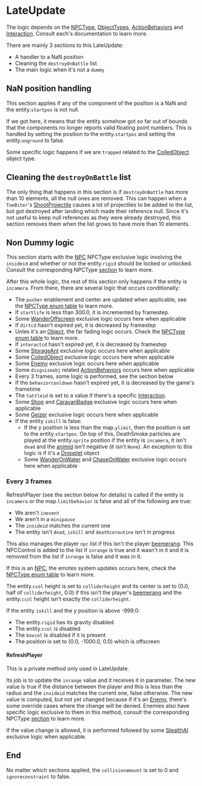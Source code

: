 # LateUpdate
The logic depends on the [NPCType](NPCType.md), [ObjectTypes](Object.md#objecttypes), [ActionBehaviors](ActionBehaviors.md) and [Interaction](Interaction.md). Consult each's documentation to learn more.

There are mainly 3 sections to this LateUpdate:

- A handler to a NaN position
- Cleaning the `destroyOnBattle` list
- The main logic when it's not a `dummy`

## NaN position handling
This section applies if any of the component of the position is a NaN and the entity.`startpos` is not null.

If we got here, it means that the entity somehow got so far out of bounds that the components no longer reports valid floating point numbers. This is handled by setting the position to the entity.`startpos` and setting the entity.`onground` to false.

Some specific logic happens if we are `trapped` related to the [CoiledObject](ObjectTypes/CoiledObject.md) object type.

## Cleaning the `destroyOnBattle` list
The only thing that happens in this section is if `destroyOnBattle` has more than 10 elements, all the null ones are removed. This can happen when a `ToeBiter`'s [ShootProjectile](ActionBehaviors/ShootProjectile.md) causes a lot of projectiles to be added to the list, but got destroyed after landing which made their reference null. Since it's not useful to keep null references as they were already destroyed, this section removes them when the list grows to have more than 10 elements.

## Non Dummy logic
This section starts with the [NPC](NPC.md#npc) NPCType exclusive logic involving the `insideid` and whether or not the entity.`rigid` should be locked or unlocked. Consult the corresponding NPCType [section](NPC.md#lateupdate-non-dummy) to learn more.

After this whole logic, the rest of this section only happens if the entity is `incamera`. From there, there are several logic that occurs conditionally:

- The `pusher` enablement and center are updated when applicable, see the [NPCType enum table](NPCType.md#enum-table) to learn more.
- If `startlife` is less than 300.0, it is incremented by framestep.
- Some [WanderOffscreen](ActionBehaviors/WanderOffscreen.md) exclusive logic occurs here when applicable
- If `dirtcd` hasn't expired yet, it is decreased by framestep
- Unles it's an [Object](Object.md), the far fading logic occurs. Check the [NPCType enum table](NPCType.md#enum-table) to learn more.
- If `interactcd` hasn't expired yet, it is decreased by framestep
- Some [StorageAnt](Interaction/StorageAnt.md) exclusive logic occurs here when applicable
- Some [CoiledObject](ObjectTypes/CoiledObject.md) exclusive logic occurs here when applicable
- Some [Enemy](Enemy.md) exclusive logic occurs here when applicable
- Some `disguiseobj` related [ActionBehaviors](ActionBehaviors.md) occurs here when applicable
- Every 3 frames, some logic is performed, see the section below
- If the `behaviorcooldown` hasn't expired yet, it is decreased by the game's frametime
- The `tattleid` is set to a value if there's a specific [Interaction](Interaction.md).
- Some [Shop](Interaction/Shop.md) and [CaravanBadge](Interaction/CaravanBadge.md) exclusive logic occurs here when applicable
- Some [Geizer](ObjectTypes/Geizer.md) exclusive logic occurs here when applicable
- If the entity `iskill` is false:
    - If the y position is less than the map.`ylimit`, then the position is set to the entity.`startpos`. On top of this, DeathSmoke particles are played at the entity.`sprite` position if the entity is `incamera`, it isn't `dead` and the [animid](../../Enums%20and%20IDs/AnimIDs.md) isn't negative (it isn't `None`). An exception to this logic is if it's a [Dropplet](ObjectTypes/Dropplet.md) object
    - Some [WanderOnWater](ActionBehaviors/WanderOnWater.md) and [ChaseOnWater](ActionBehaviors/ChaseOnWater.md) exclusive logic occurs here when applicable

### Every 3 frames
RefreshPlayer (see the section below for details) is called if the entity is `incamera` or the map.`limitbehavior` is false and all of the following are true:

- We aren't `inevent`
- We aren't in a `minipause`
- The `insideid` matches the current one
- The entity isn't `dead`, `iskill` and `deathcoroutine` isn't in progress

This also manages the player `npc` list if this isn't the player [beemerang](ObjectTypes/Beemerang.md). This NPCControl is added to the list if `inrange` is true and it wasn't in it and it is removed from the list if `inrange` is false and it was in it.

If this is an [NPC](NPC.md), the emotes system updates occurs here, check the [NPCType enum table](NPCType.md#enum-table) to learn more.

The entity.`ccol` height is set to `colliderheight` and its center is set to (0.0, half of `colliderheight`, 0.0) if this isn't the player's [beemerang](ObjectTypes/Beemerang.md) and the entity.`ccol` height isn't exactly the `colliderheight`.

If the entity `iskill` and the y position is above -999.0:

- The entity.`rigid` has its gravity disabled
- The entity.`ccol` is disabled
- The `boxcol` is disabled if it is present
- The position is set to (0.0, -1000.0, 0.0) which is offscreen

#### RefreshPlayer
This is a private method only used in LateUpdate.

Its job is to update the `inrange` value and it receives it in parameter. The new value is true if the distance between the player and this is less than the radius and the `insideid` matches the current one, false otherwise. The new value is computed, but not yet changed because if it's an [Enemy](Enemy.md), there's some override cases where the change will be denied. Enemies also have specific logic exclusive to them in this method, consult the corresponding NPCType [section](Enemy.md#lateupdate-every-3-frames-during-refreshplayer) to learn more.

If the value change is allowed, it is performed followed by some [StealthAI](ActionBehaviors/StealthAI.md) exclusive logic when applicable.

## End
No matter which sections applied, the `collisionamount` is set to 0 and `ignoreconstraint` to false.